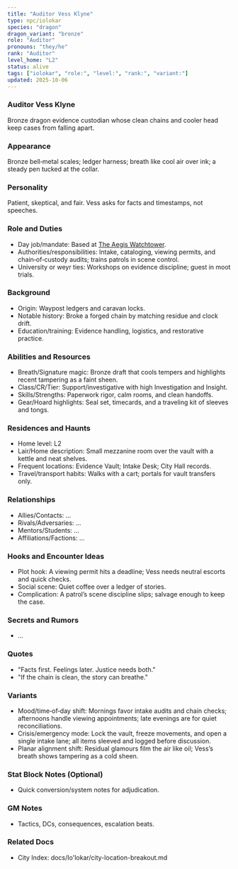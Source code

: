 ```yaml
---
title: "Auditor Vess Klyne"
type: npc/iolokar
species: "dragon"
dragon_variant: "bronze"
role: "Auditor"
pronouns: "they/he"
rank: "Auditor"
level_home: "L2"
status: alive
tags: ["iolokar", "role:", "level:", "rank:", "variant:"]
updated: 2025-10-06
---
```

### Auditor Vess Klyne

Bronze dragon evidence custodian whose clean chains and cooler head keep cases from falling apart.

### Appearance

Bronze bell‑metal scales; ledger harness; breath like cool air over ink; a steady pen tucked at the collar.

### Personality

Patient, skeptical, and fair. Vess asks for facts and timestamps, not speeches.

### Role and Duties

- Day job/mandate: Based at [The Aegis Watchtower](docs/Io'lokar/Locations/the-aegis-watchtower.md).
- Authorities/responsibilities: Intake, cataloging, viewing permits, and chain‑of‑custody audits; trains patrols in scene control.
- University or weyr ties: Workshops on evidence discipline; guest in moot trials.

### Background

- Origin: Waypost ledgers and caravan locks.
- Notable history: Broke a forged chain by matching residue and clock drift.
- Education/training: Evidence handling, logistics, and restorative practice.

### Abilities and Resources

- Breath/Signature magic: Bronze draft that cools tempers and highlights recent tampering as a faint sheen.
- Class/CR/Tier: Support/investigative with high Investigation and Insight.
- Skills/Strengths: Paperwork rigor, calm rooms, and clean handoffs.
- Gear/Hoard highlights: Seal set, timecards, and a traveling kit of sleeves and tongs.

### Residences and Haunts

- Home level: L2
- Lair/Home description: Small mezzanine room over the vault with a kettle and neat shelves.
- Frequent locations: Evidence Vault; Intake Desk; City Hall records.
- Travel/transport habits: Walks with a cart; portals for vault transfers only.

### Relationships

- Allies/Contacts: ...
- Rivals/Adversaries: ...
- Mentors/Students: ...
- Affiliations/Factions: ...

### Hooks and Encounter Ideas

- Plot hook: A viewing permit hits a deadline; Vess needs neutral escorts and quick checks.
- Social scene: Quiet coffee over a ledger of stories.
- Complication: A patrol’s scene discipline slips; salvage enough to keep the case.

### Secrets and Rumors

- ...

### Quotes

- "Facts first. Feelings later. Justice needs both."
- "If the chain is clean, the story can breathe."

### Variants

- Mood/time‑of‑day shift: Mornings favor intake audits and chain checks; afternoons handle viewing appointments; late evenings are for quiet reconciliations.
- Crisis/emergency mode: Lock the vault, freeze movements, and open a single intake lane; all items sleeved and logged before discussion.
- Planar alignment shift: Residual glamours film the air like oil; Vess’s breath shows tampering as a cold sheen.

### Stat Block Notes (Optional)

- Quick conversion/system notes for adjudication.

### GM Notes

- Tactics, DCs, consequences, escalation beats.

### Related Docs

- City Index: docs/Io'lokar/city-location-breakout.md
